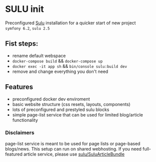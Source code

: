 <h1>SULU init</h1>

Preconfigured [Sulu](https://sulu.io) installation for a quicker start of new project  
`symfony 6.2`, `sulu 2.5`

## Fist steps:
- rename default webspace
- `docker-compose build` && `docker-compose up`
- `docker exec -it app sh` && `bin/console sulu:build dev`
- remove and change everything you don't need

## Features
- preconfigured docker dev enviroment
- basic website structure (css resets, layouts, components)
- lots of preconfigured and prestyled sulu blocks 
- simple page-list service that can be used for limited blog/article functionality

### Disclaimers
page-list service is meant to be used for page lists or page-based blogs/news. This setup can run on shared webhosting. If you need full-featured article service, please use [sulu/SuluArticleBundle](https://github.com/sulu/SuluArticleBundle)
